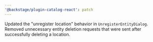 ```yaml
---
'@backstage/plugin-catalog-react': patch
---
```


Updated the "unregister location" behavior in `UnregisterEntityDialog`. Removed unnecessary entity deletion requests that were sent after successfully deleting a location.
